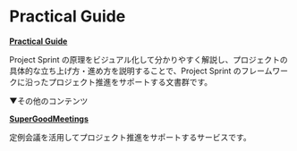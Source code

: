 # Practical Guide

[**Practical Guide**](https://miro.com/app/board/uXjVMX-zl6s=/)

Project Sprint の原理をビジュアル化して分かりやすく解説し、プロジェクトの具体的な立ち上げ方・進め方を説明することで、Project Sprint のフレームワークに沿ったプロジェクト推進をサポートする文書群です。



▼その他のコンテンツ

[**SuperGoodMeetings**](https://supergoodmeetings.com/)

定例会議を活用してプロジェクト推進をサポートするサービスです。

